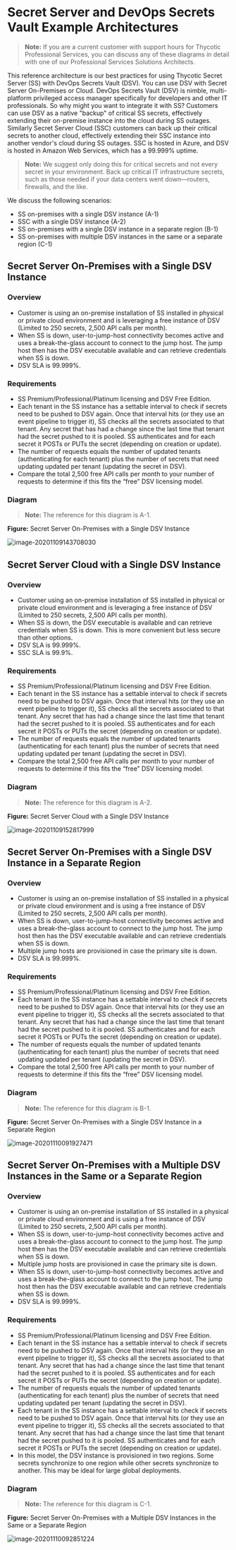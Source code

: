 [title]: # (Secret Server and DevOps Secrets Vault Example Architectures)
[tags]: # (DevOps Secrets Vault, Architecture, Integration, DSV)
[priority]: # (1000)

# Secret Server and DevOps Secrets Vault Example Architectures

> **Note:** If you are a current customer with support hours for Thycotic Professional Services, you can discuss any of these diagrams in detail with one of our Professional Services Solutions Architects.

This reference architecture is our best practices for using Thycotic Secret Server (SS) with DevOps Secrets Vault (DSV). You can use DSV with Secret Server On-Premises or Cloud. DevOps Secrets Vault (DSV) is nimble, multi-platform privileged access manager specifically for developers and other IT professionals. So why might you want to integrate it with SS? Customers can use DSV as a native "backup" of critical SS secrets, effectively extending their on-premise instance into the cloud during SS outages. Similarly Secret Server Cloud (SSC) customers can back up their critical secrets to another cloud, effectively extending their SSC instance into another vendor's cloud during SS outages. SSC is hosted in Azure, and DSV is hosted in Amazon Web Services, which has a 99.999% uptime.

> **Note:** We suggest only doing this for critical secrets and not every secret in your environment. Back up critical IT infrastructure secrets, such as those needed if your data centers went down—routers, firewalls, and the like.

We discuss the following scenarios:

- SS on-premises with a single DSV instance (A-1)
- SSC with a single DSV instance (A-2)
- SS on-premises with a single DSV instance in a separate region (B-1)
- SS on-premises with multiple DSV instances in the same or a separate region (C-1)

## Secret Server On-Premises with a Single DSV Instance

### Overview

- Customer is using an on-premise installation of SS installed in physical or private cloud environment and is leveraging a free instance of DSV (Limited to 250 secrets, 2,500 API calls per month).
- When SS is down, user-to-jump-host connectivity becomes active and uses a break-the-glass account to connect to the jump host. The jump host then has the DSV executable available and can retrieve credentials when SS is down.
- DSV SLA is 99.999%.

### Requirements

- SS Premium/Professional/Platinum licensing and DSV Free Edition.
- Each tenant in the SS instance has a settable interval  to check if secrets need to be pushed to DSV again. Once that interval hits (or they use an event pipeline to trigger it), SS checks all the secrets associated to that tenant. Any secret that has had a change since the last time that tenant had the secret pushed to it is pooled. SS authenticates and for each secret it POSTs or PUTs the secret (depending on creation or update).
- The number of requests equals the number of updated tenants (authenticating for each tenant) plus the number of secrets that need updating updated per tenant (updating the secret in DSV).
- Compare the total 2,500 free API calls per month to your number of requests to determine if this fits the “free” DSV licensing model.


### Diagram

> **Note:** The reference for this diagram is A-1.

**Figure:** Secret Server On-Premises with a Single DSV Instance

![image-20201109143708030](images/image-20201109143708030.png)

## Secret Server Cloud with a Single DSV Instance

### Overview

- Customer using an on-premise installation of SS installed in physical or private cloud environment and is leveraging a free instance of DSV (Limited to 250 secrets, 2,500 API calls per month).
- When SS is down, the DSV executable is available and can retrieve credentials when SS is down. This is more convenient but less secure than other options.
- DSV SLA is 99.999%.
- SSC SLA is 99.9%.

### Requirements

- SS Premium/Professional/Platinum licensing and DSV Free Edition.
- Each tenant in the SS instance has a settable interval  to check if secrets need to be pushed to DSV again. Once that interval hits (or they use an event pipeline to trigger it), SS checks all the secrets associated to that tenant. Any secret that has had a change since the last time that tenant had the secret pushed to it is pooled. SS authenticates and for each secret it POSTs or PUTs the secret (depending on creation or update).
- The number of requests equals the number of updated tenants (authenticating for each tenant) plus the number of secrets that need updating updated per tenant (updating the secret in DSV).
- Compare the total 2,500 free API calls per month to your number of requests to determine if this fits the “free” DSV licensing model.


### Diagram

> **Note:** The reference for this diagram is A-2.

**Figure:** Secret Server Cloud with a Single DSV Instance

![image-20201109152817999](images/image-20201109152817999.png)

## Secret Server On-Premises with a Single DSV Instance in a Separate Region

### Overview

- Customer is using an on-premise installation of SS installed in a physical or private cloud environment and is using a free instance of DSV (Limited to 250 secrets, 2,500 API calls per month).
- When SS is down, user-to-jump-host connectivity becomes active and uses a break-the-glass account to connect to the jump host. The jump host then has the DSV executable available and can retrieve credentials when SS is down.
- Multiple jump hosts are provisioned in case the primary site is down.
- DSV SLA is 99.999%.

### Requirements

- SS Premium/Professional/Platinum licensing and DSV Free Edition.
- Each tenant in the SS instance has a settable interval  to check if secrets need to be pushed to DSV again. Once that interval hits (or they use an event pipeline to trigger it), SS checks all the secrets associated to that tenant. Any secret that has had a change since the last time that tenant had the secret pushed to it is pooled. SS authenticates and for each secret it POSTs or PUTs the secret (depending on creation or update).
- The number of requests equals the number of updated tenants (authenticating for each tenant) plus the number of secrets that need updating updated per tenant (updating the secret in DSV).
- Compare the total 2,500 free API calls per month to your number of requests to determine if this fits the “free” DSV licensing model.

### Diagram

> **Note:** The reference for this diagram is B-1.

**Figure:** Secret Server On-Premises with a Single DSV Instance in a Separate Region

![image-20201110091927471](images/image-20201110091927471.png)

## Secret Server On-Premises with a Multiple DSV Instances in the Same or a Separate Region

### Overview

- Customer is using an on-premise installation of SS installed in a physical or private cloud environment and is using a free instance of DSV (Limited to 250 secrets, 2,500 API calls per month).
- When SS is down, user-to-jump-host connectivity becomes active and uses a break-the-glass account to connect to the jump host. The jump host then has the DSV executable available and can retrieve credentials when SS is down.
- Multiple jump hosts are provisioned in case the primary site is down.
- When SS is down, user-to-jump-host connectivity becomes active and uses a break-the-glass account to connect to the jump host. The jump host then has the DSV executable available and can retrieve credentials when SS is down.
- DSV SLA is 99.999%.

### Requirements

- SS Premium/Professional/Platinum licensing and DSV Free Edition.
- Each tenant in the SS instance has a settable interval  to check if secrets need to be pushed to DSV again. Once that interval hits (or they use an event pipeline to trigger it), SS checks all the secrets associated to that tenant. Any secret that has had a change since the last time that tenant had the secret pushed to it is pooled. SS authenticates and for each secret it POSTs or PUTs the secret (depending on creation or update).
- The number of requests equals the number of updated tenants (authenticating for each tenant) plus the number of secrets that need updating updated per tenant (updating the secret in DSV).
- Each tenant in the SS instance has a settable interval  to check if secrets need to be pushed to DSV again. Once that interval hits (or they use an event pipeline to trigger it), SS checks all the secrets associated to that tenant. Any secret that has had a change since the last time that tenant had the secret pushed to it is pooled. SS authenticates and for each secret it POSTs or PUTs the secret (depending on creation or update).
- In this model, the DSV instance is provisioned in two regions. Some secrets synchronize to one region while other secrets synchronize to another. This may be ideal for large global deployments.


### Diagram

> **Note:** The reference for this diagram is C-1.

**Figure:** Secret Server On-Premises with a Multiple DSV Instances in the Same or a Separate Region

![image-20201110092851224](images/image-20201110092851224.png)